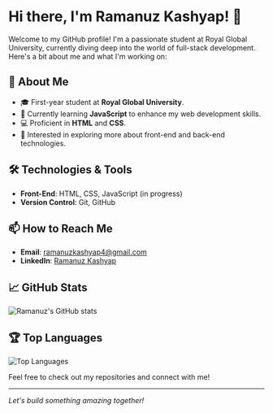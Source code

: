 # Hi there, I'm Ramanuz Kashyap! 👋

Welcome to my GitHub profile! I'm a passionate student at Royal Global University, currently diving deep into the world of full-stack development. Here's a bit about me and what I'm working on:

## 🔭 About Me
- 🎓 First-year student at **Royal Global University**.
- 🌱 Currently learning **JavaScript** to enhance my web development skills.
- 💻 Proficient in **HTML** and **CSS**.
- 🤔 Interested in exploring more about front-end and back-end technologies.

## 🛠️ Technologies & Tools
- **Front-End**: HTML, CSS, JavaScript (in progress)
- **Version Control**: Git, GitHub

## 📫 How to Reach Me
- **Email**: ramanuzkashyap4@gmail.com
- **LinkedIn**: [Ramanuz Kashyap](www.linkedin.com/in/ramanuz-kashyap)

## 📈 GitHub Stats
![Ramanuz's GitHub stats](https://github-readme-stats.vercel.app/api?username=Ramanuz4&show_icons=true&theme=radical)

## 🏆 Top Languages
![Top Languages](https://github-readme-stats.vercel.app/api/top-langs/?username=Ramanuz4&layout=compact&theme=radical)

Feel free to check out my repositories and connect with me!

---

*Let's build something amazing together!*
